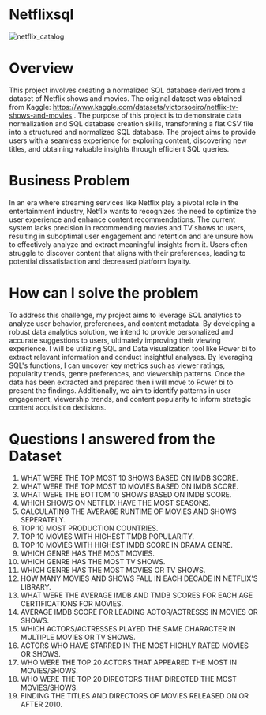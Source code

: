 # Netflixsql


![netflix_catalog](https://github.com/TithiKaran/Netflixsql/assets/154304303/262525ea-63bb-410d-80e3-d99185e013da)


# Overview
This project involves creating a normalized SQL database derived from a dataset of Netflix shows and movies. The original dataset was obtained from Kaggle: https://www.kaggle.com/datasets/victorsoeiro/netflix-tv-shows-and-movies .
The purpose of this project is to demonstrate data normalization and SQL database creation skills, transforming a flat CSV file into a structured and normalized SQL database.
The project aims to provide users with a seamless experience for exploring content, discovering new titles, and obtaining valuable insights through efficient SQL queries.
# Business Problem
In an era where streaming services like Netflix play a pivotal role in the entertainment industry, Netflix wants to recognizes the need to optimize the user experience and enhance content recommendations. The current system lacks precision in recommending movies and TV shows to users, resulting in suboptimal user engagement and retention and are unsure how to effectively analyze and extract meaningful insights from it. Users often struggle to discover content that aligns with their preferences, leading to potential dissatisfaction and decreased platform loyalty.
# How can I solve the problem
To address this challenge, my project aims to leverage SQL analytics to analyze user behavior, preferences, and content metadata. By developing a robust data analytics solution, we intend to provide personalized and accurate suggestions to users, ultimately improving their viewing experience. I will be utilizing SQL and Data visualization tool like Power bi to extract relevant information and conduct insightful analyses. By leveraging SQL's functions, I can uncover key metrics such as viewer ratings, popularity trends, genre preferences, and viewership patterns. Once the data has been extracted and prepared then i will move to Power bi to present the findings. Additionally, we aim to identify patterns in user engagement, viewership trends, and content popularity to inform strategic content acquisition decisions.
# Questions I answered from the Dataset
1.  WHAT WERE THE TOP MOST 10 SHOWS BASED ON IMDB SCORE.
2.  WHAT WERE THE TOP MOST 10 MOVIES BASED ON IMDB SCORE.
3.  WHAT WERE THE BOTTOM 10 SHOWS BASED ON IMDB SCORE.
4.  WHICH SHOWS ON NETFLIX HAVE THE MOST SEASONS.
5.  CALCULATING THE AVERAGE RUNTIME OF MOVIES AND SHOWS SEPERATELY.
6.  TOP 10 MOST PRODUCTION COUNTRIES.
7.  TOP 10 MOVIES WITH HIGHEST TMDB POPULARITY.
8.  TOP 10 MOVIES WITH HIGHEST IMDB SCORE IN DRAMA GENRE.
9.  WHICH GENRE HAS THE MOST MOVIES.
10. WHICH GENRE HAS THE MOST TV SHOWS.
11. WHICH GENRE HAS THE MOST MOVIES OR TV SHOWS.
12. HOW MANY MOVIES AND SHOWS FALL IN EACH DECADE IN NETFLIX'S LIBRARY.
13. WHAT WERE THE AVERAGE IMDB AND TMDB SCORES FOR EACH AGE CERTIFICATIONS FOR MOVIES.
14. AVERAGE IMDB SCORE FOR LEADING ACTOR/ACTRESSS IN MOVIES OR SHOWS.
15. WHICH ACTORS/ACTRESSES PLAYED THE SAME CHARACTER IN MULTIPLE MOVIES OR TV SHOWS.
16. ACTORS WHO HAVE STARRED IN THE MOST HIGHLY RATED MOVIES OR SHOWS.
17. WHO WERE THE TOP 20 ACTORS THAT APPEARED THE MOST IN MOVIES/SHOWS.
18. WHO WERE THE TOP 20 DIRECTORS THAT DIRECTED THE MOST MOVIES/SHOWS.
19. FINDING THE TITLES AND DIRECTORS OF MOVIES RELEASED ON OR AFTER 2010.

